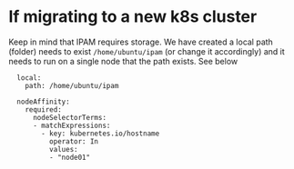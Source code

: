 # If migrating to a new k8s cluster

Keep in mind that IPAM requires storage. 
We have created a local path (folder) needs to exist `/home/ubuntu/ipam` (or change it accordingly) and it needs to run on a single node that the path exists. See below
```
  local:
    path: /home/ubuntu/ipam
```
```
  nodeAffinity:
    required:
      nodeSelectorTerms:
      - matchExpressions:
        - key: kubernetes.io/hostname
          operator: In
          values:
          - "node01"
```